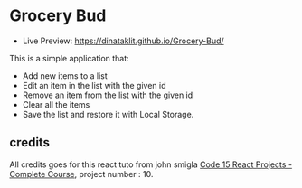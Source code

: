 # Grocery Bud

- Live Preview: https://dinataklit.github.io/Grocery-Bud/

This is a simple application that:

- Add new items to a list
- Edit an item in the list with the given id
- Remove an item from the list with the given id
- Clear all the items
- Save the list and restore it with Local Storage.

## credits

All credits goes for this react tuto from john smigla [Code 15 React Projects - Complete Course](https://www.youtube.com/watch?v=a_7Z7C_JCyo), project number : 10.
